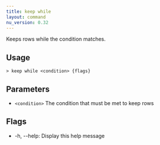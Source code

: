 ```yaml
---
title: keep while
layout: command
nu_version: 0.32
---
```


Keeps rows while the condition matches.

## Usage

```shell
> keep while <condition> {flags}
```

## Parameters

- `<condition>` The condition that must be met to keep rows

## Flags

- -h, --help: Display this help message
